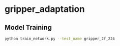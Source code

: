 # gripper_adaptation

## Model Training
```bash
python train_network.py --test_name gripper_2f_224
```

